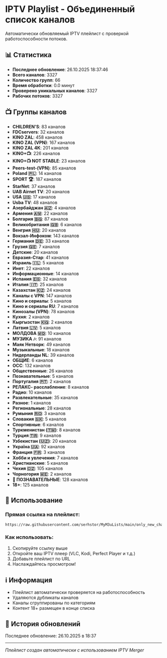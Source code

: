 # IPTV Playlist - Объединенный список каналов

Автоматически обновляемый IPTV плейлист с проверкой работоспособности потоков.

## 📊 Статистика

- **Последнее обновление**: 26.10.2025 18:37:46
- **Всего каналов**: 3327
- **Количество групп**: 66
- **Время обработки**: 0.0 минут
- **Проверено уникальных каналов**: 3327
- **Рабочих потоков**: 3327

## 📺 Группы каналов

- **CHILDREN'S**: 83 каналов
- **FDCservers**: 32 каналов
- **KINO ZAL**: 458 каналов
- **KINO ZAL (VPN)**: 167 каналов
- **KINO ZAL 4К**: 201 каналов
- **KINO+📺**: 226 каналов
- **KINO+📺 NOT STABLE**: 23 каналов
- **Peers-test-(VPN)**: 85 каналов
- **Poland 🇵🇱**: 14 каналов
- **SPORT 🏆**: 187 каналов
- **StarNet**: 37 каналов
- **UAB Airnet TV**: 20 каналов
- **USA 🇺🇸**: 17 каналов
- **Usba TV**: 48 каналов
- **Азербайджан 🇦🇿**: 4 каналов
- **Армения 🇦🇲**: 22 каналов
- **Болгария 🇧🇬**: 87 каналов
- **Великобритания 🇬🇧**: 6 каналов
- **Венгрия 🇭🇺**: 20 каналов
- **Вокзал-Инфоком**: 143 каналов
- **Германия 🇩🇪**: 33 каналов
- **Грузия 🇬🇪**: 7 каналов
- **Детские**: 20 каналов
- **Евразия-Стар**: 41 каналов
- **Израиль 🇮🇱**: 5 каналов
- **Инет**: 22 каналов
- **Информационные**: 14 каналов
- **Испания 🇪🇸**: 32 каналов
- **Италия 🇮🇹**: 25 каналов
- **Казахстан 🇰🇿**: 24 каналов
- **Каналы с VPN**: 147 каналов
- **Кино и сериалы**: 5 каналов
- **Кино и сериалы RU**: 7 каналов
- **Кинозалы (VPN)**: 78 каналов
- **Кухня**: 2 каналов
- **Кыргызстан 🇰🇬**: 2 каналов
- **Латвия 🇱🇻**: 5 каналов
- **МОЛДОВА 🇲🇩**: 10 каналов
- **МУЗИКА 🎶**: 91 каналов
- **Маяк Нетворк**: 49 каналов
- **Музыкальные**: 18 каналов
- **Нидерланды NL**: 39 каналов
- **ОБЩИЕ**: 6 каналов
- **ОСС**: 132 каналов
- **Общественные**: 26 каналов
- **Познавательные**: 5 каналов
- **Португалия 🇵🇹**: 2 каналов
- **РЕЛАКС- расслабление**: 8 каналов
- **Радио**: 10 каналов
- **Развлекательные**: 35 каналов
- **Разное**: 1 каналов
- **Региональные**: 28 каналов
- **Румыния 🇷🇴**: 3 каналов
- **Словакия 🇸🇰**: 5 каналов
- **Спортивные**: 6 каналов
- **Туркменистан (🇹🇲)**: 8 каналов
- **Турция 🇹🇷**: 9 каналов
- **Узбекистан (🇺🇿)**: 20 каналов
- **Україна 🇺🇦**: 92 каналов
- **Франция 🇫🇷**: 3 каналов
- **Хобби и увлечения**: 7 каналов
- **Христианские**: 5 каналов
- **Чехия 🇨🇿**: 105 каналов
- **Чорногория 🇲🇪**: 2 каналов
- **🔎 ПОЗНАВАТЕЛЬНЫЕ**: 128 каналов
- **18+**: 125 каналов

## 🔗 Использование

### Прямая ссылка на плейлист:
```
https://raw.githubusercontent.com/serhstor/MyM3uLists/main/only_new_channels.m3u
```

### Как использовать:

1. Скопируйте ссылку выше
2. Откройте ваш IPTV плеер (VLC, Kodi, Perfect Player и т.д.)
3. Добавьте плейлист по URL
4. Наслаждайтесь просмотром!

## ℹ️ Информация

- Плейлист автоматически проверяется на работоспособность
- Удаляются дубликаты каналов
- Каналы сгруппированы по категориям
- Контент 18+ размещен в конце списка

## 📅 История обновлений

Последнее обновление: 26.10.2025 в 18:37

---
*Плейлист создан автоматически с использованием IPTV Merger*
